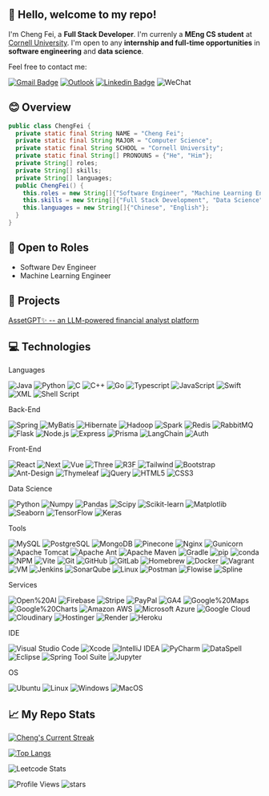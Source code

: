 ## 👋 Hello, welcome to my repo!

I'm Cheng Fei, a **Full Stack Developer**. I'm currenly a **MEng CS student** at [Cornell University](https://tech.cornell.edu/). I'm open to any **internship and full-time opportunities** in **software engineering** and **data science**.

Feel free to contact me:

[![Gmail Badge](https://img.shields.io/badge/-cf482@cornell.edu-c14438?style=flat-square&logo=Gmail&logoColor=white&link=mailto:cf482@cornell.edu)](mailto:cf482@cornell.edu)
[![Outlook](https://img.shields.io/badge/-Cheng_a_Fei@outlook.com-0078D4?style=flat-square&logo=microsoft-outlook&logoColor=white&link=mailto:Cheng_a_Fei@outlook.com)](mailto:Cheng_a_Fei@outlook.com)
[![Linkedin Badge](https://img.shields.io/badge/-Cheng_Fei-blue?style=flat-square&logo=Linkedin&logoColor=white&link=https://www.linkedin.com/in/cheng-fei-cf482/)](https://www.linkedin.com/in/cheng-fei-cf482/)
![WeChat](https://img.shields.io/badge/fc15051860219-07C160?style=flat-square&logo=wechat&logoColor=white)

## 😊 Overview

```java
public class ChengFei {
  private static final String NAME = "Cheng Fei";
  private static final String MAJOR = "Computer Science";
  private static final String SCHOOL = "Cornell University";
  private static final String[] PRONOUNS = {"He", "Him"};
  private String[] roles;
  private String[] skills;
  private String[] languages;
  public ChengFei() {
    this.roles = new String[]{"Software Engineer", "Machine Learning Engineer"};
    this.skills = new String[]{"Full Stack Development", "Data Science"};
    this.languages = new String[]{"Chinese", "English"};
  }
}
```

## 📝 Open to Roles

- Software Dev Engineer
- Machine Learning Engineer

## 🤖 Projects

[AssetGPT✨ -- an LLM-powered financial analyst platform](https://assetgpt.streamlit.app//)

## 💻 Technologies

Languages

![Java](https://img.shields.io/badge/-Java-black?style=flat-square&logo=java)
![Python](https://img.shields.io/badge/-Python-black?style=flat-square&logo=Python)
![C](https://img.shields.io/badge/c-black?style=flat-square&logo=c)
![C++](https://img.shields.io/badge/-C++-black?style=flat-square&logo=c)
![Go](https://img.shields.io/badge/-Go-black?style=flat-square&logo=go)
![Typescript](https://img.shields.io/badge/-Typescript-black?style=flat-square&logo=typescript)
![JavaScript](https://img.shields.io/badge/-JavaScript-black?style=flat-square&logo=javascript)
![Swift](https://img.shields.io/badge/swift-black?style=flat-square&logo=swift)
![XML](https://img.shields.io/badge/XML-black?style=flat-square&logo=XML)
![Shell Script](https://img.shields.io/badge/shell_script-black?style=flat-square&logo=gnu-bash)

Back-End

![Spring](https://img.shields.io/badge/spring-black?style=flat-square&logo=spring)
![MyBatis](https://img.shields.io/badge/MyBatis-black?style=flat-square&logo=MyBatis)
![Hibernate](https://img.shields.io/badge/Hibernate-black?style=flat-square&logo=Hibernate)
![Hadoop](https://img.shields.io/badge/Hadoop-black?style=flat-square&logo=Hadoop)
![Spark](https://img.shields.io/badge/Spark-black?style=flat-square&logo=Apache-Spark)
![Redis](https://img.shields.io/badge/Redis-black?style=flat-square&logo=Redis)
![RabbitMQ](https://img.shields.io/badge/RabbitMQ-black?style=flat-square&logo=RabbitMQ)
![Flask](https://img.shields.io/badge/flask-black?style=flat-square&logo=flask)
![Node.js](https://img.shields.io/badge/-Node.js-black?style=flat-square&logo=Node.js)
![Express](https://img.shields.io/badge/Express-black?style=flat-square&logo=Express)
![Prisma](https://img.shields.io/badge/Prisma-black?style=flat-square&logo=Prisma)
![LangChain](https://img.shields.io/badge/LangChain-black?style=flat-square&logo=LangChain)
![Auth](https://img.shields.io/badge/Auth-black?style=flat-square&logo=Auth0)

Front-End

![React](https://img.shields.io/badge/-React-black?style=flat-square&logo=react)
![Next](https://img.shields.io/badge/Next-black?style=flat-square&logo=Next.js)
![Vue](https://img.shields.io/badge/-Vue-black?style=flat-square&logo=vue.js)
![Three](https://img.shields.io/badge/Three-black?style=flat-square&logo=Three.js)
![R3F](https://img.shields.io/badge/R3F-black?style=flat-square&logo=React)
![Tailwind](https://img.shields.io/badge/Tailwind-black?style=flat-square&logo=Tailwind-CSS)
![Bootstrap](https://img.shields.io/badge/-Bootstrap-black?style=flat-square&logo=bootstrap)
![Ant-Design](https://img.shields.io/badge/-AntDesign-black?style=flat-square&logo=ant-design)
![Thymeleaf](https://img.shields.io/badge/Thymeleaf-black?style=flat-square&logo=Thymeleaf)
![jQuery](https://img.shields.io/badge/jquery-black?style=flat-square&logo=jquery)
![HTML5](https://img.shields.io/badge/-HTML5-black?style=flat-square&logo=html5)
![CSS3](https://img.shields.io/badge/-CSS3-black?style=flat-square)

Data Science

![Python](https://img.shields.io/badge/-Python-black?style=flat-square&logo=Python)
![Numpy](https://img.shields.io/badge/Numpy-black?style=flat-square&logo=Numpy)
![Pandas](https://img.shields.io/badge/Pandas-black?style=flat-square&logo=Pandas)
![Scipy](https://img.shields.io/badge/Scipy-black?style=flat-square&logo=Scipy)
![Scikit-learn](https://img.shields.io/badge/Scikit--learn-black?style=flat-square&logo=scikit-learn)
![Matplotlib](https://img.shields.io/badge/Matplotlib-black?style=flat-square&logo=Matplotlib)
![Seaborn](https://img.shields.io/badge/Seaborn-black?style=flat-square&logo=Seaborn)
![TensorFlow](https://img.shields.io/badge/TensorFlow-black?style=flat-square&logo=TensorFlow)
![Keras](https://img.shields.io/badge/Keras-black?style=flat-square&logo=Keras)

Tools

![MySQL](https://img.shields.io/badge/-MySQL-black?style=flat-square&logo=mysql)
![PostgreSQL](https://img.shields.io/badge/PostgreSQL-black?style=flat-square&logo=PostgreSQL)
![MongoDB](https://img.shields.io/badge/MongoDB-black?style=flat-square&logo=MongoDB)
![Pinecone](https://img.shields.io/badge/Pinecone-black?style=flat-square&logo=Pinecone)
![Nginx](https://img.shields.io/badge/Nginx-black?style=flat-square&logo=nginx)
![Gunicorn](https://img.shields.io/badge/gunicorn-black?style=flat-square&logo=gunicorn)
![Apache Tomcat](https://img.shields.io/badge/apache%20tomcat-black?style=flat-square&logo=apache-tomcat)
![Apache Ant](https://img.shields.io/badge/Apache%20Ant-black?style=flat-square&logo=Apache%20Ant&logoColor=white)
![Apache Maven](https://img.shields.io/badge/Apache%20Maven-black?style=flat-square&logo=Apache-Maven)
![Gradle](https://img.shields.io/badge/Gradle-black?style=flat-square&logo=Gradle)
![pip](https://img.shields.io/badge/pip-black?style=flat-square&logo=pypi)
![conda](https://img.shields.io/badge/Conda-black?style=flat-square&logo=anaconda)
![NPM](https://img.shields.io/badge/NPM-black?style=flat-square&logo=npm&logoColor=white)
![Vite](https://img.shields.io/badge/Vite-black?style=flat-square&logo=Vite)
![Git](https://img.shields.io/badge/-Git-black?style=flat-square&logo=git)
![GitHub](https://img.shields.io/badge/-GitHub-black?style=flat-square&logo=github)
![GitLab](https://img.shields.io/badge/-GitLab-black?style=flat-square&logo=gitlab)
![Homebrew](https://img.shields.io/badge/Homebrew-black?style=flat-square&logo=Homebrew)
![Docker](https://img.shields.io/badge/-Docker-black?style=flat-square&logo=docker)
![Vagrant](https://img.shields.io/badge/vagrant-black?style=flat-square&logo=vagrant)
![VM](https://img.shields.io/badge/VM-black?style=flat-square&logo=virtualbox)
![Jenkins](https://img.shields.io/badge/jenkins-black?style=flat-square&logo=jenkins)
![SonarQube](https://img.shields.io/badge/SonarQube-black?style=flat-square&logo=SonarQube)
![Linux](https://img.shields.io/badge/Linux-black?style=flat-square&logo=linux)
![Postman](https://img.shields.io/badge/Postman-black?style=flat-square&logo=postman)
![Flowise](https://img.shields.io/badge/Flowise-black?style=flat-square&logo=flowise)
![Spline](https://img.shields.io/badge/Spline-black?style=flat-square&logo=Spline)

Services

![Open%20AI](https://img.shields.io/badge/Open%20AI-black?style=flat-square&logo=openai)
![Firebase](https://img.shields.io/badge/Firebase-black?style=flat-square&logo=firebase)
![Stripe](https://img.shields.io/badge/Stripe-black?style=flat-square&logo=stripe)
![PayPal](https://img.shields.io/badge/PayPal-black?style=flat-square&logo=paypal)
![GA4](https://img.shields.io/badge/GA4-black?style=flat-square&logo=google-analytics)
![Google%20Maps](https://img.shields.io/badge/Google%20Maps-black?style=flat-square&logo=google-maps)
![Google%20Charts](https://img.shields.io/badge/Google%20Charts-black?style=flat-square&logo=google-charts)
![Amazon AWS](https://img.shields.io/badge/Amazon%20AWS-black?style=flat-square&logo=amazon-aws)
![Microsoft Azure](https://img.shields.io/badge/Microsoft%20Azure-black?style=flat-square&logo=microsoft-azure)
![Google Cloud](https://img.shields.io/badge/Google%20Cloud-black?style=flat-square&logo=google-cloud)
![Cloudinary](https://img.shields.io/badge/Cloudinary-black?style=flat-square&logo=cloudinary)
![Hostinger](https://img.shields.io/badge/Hostinger-black?style=flat-square&logo=hostinger)
![Render](https://img.shields.io/badge/Render-black?style=flat-square&logo=render)
![Heroku](https://img.shields.io/badge/-Heroku-black?style=flat-square&logo=heroku)

IDE

![Visual Studio Code](https://img.shields.io/badge/Visual%20Studio%20Code-black?style=flat-square&logo=Visual-Studio-Code)
![Xcode](https://img.shields.io/badge/Xcode-black?style=flat-square&logo=Xcode)
![IntelliJ IDEA](https://img.shields.io/badge/IntelliJ%20IDEA-000000?style=flat-square&logo=IntelliJ-IDEA)
![PyCharm](https://img.shields.io/badge/PyCharm-000000?style=flat-square&logo=PyCharm)
![DataSpell](https://img.shields.io/badge/DataSpell-000000?style=flat-square&logo=DataSpell)
![Eclipse](https://img.shields.io/badge/Eclipse-black?style=flat-square&logo=Eclipse)
![Spring Tool Suite](https://img.shields.io/badge/Spring%20Tool%20Suite-black?style=flat-square&logo=Spring)
![Jupyter](https://img.shields.io/badge/Jupyter-black?style=flat-square&logo=Jupyter)

OS

![Ubuntu](https://img.shields.io/badge/Ubuntu-black?style=flat-square&logo=ubuntu)
![Linux](https://img.shields.io/badge/Linux-black?style=flat-square&logo=linux)
![Windows](https://img.shields.io/badge/Windows-black?style=flat-square&logo=windows)
![MacOS](https://img.shields.io/badge/macOS-000000?style=flat-square&logo=apple)

## 📈 My Repo Stats

[![Cheng's Current Streak](http://github-readme-streak-stats.herokuapp.com?user=chengafei&theme=transparent&hide_border=true)](http://github-readme-streak-stats.herokuapp.com?user=chengafei&theme=transparent&hide_border=true)

<!-- [![Cheng's GitHub stats](https://github-readme-stats.vercel.app/api?username=chengafei&count_private=true&show_icons=true&hide=prs,issues,contribs&theme=transparent&hide_border=true)](https://github.com/anuraghazra/github-readme-stats) -->

[![Top Langs](https://github-readme-stats.vercel.app/api/top-langs/?username=chengafei&theme=transparent&layout=compact&langs_count=8&hide=jupyter%20notebook,go)](https://github.com/anuraghazra/github-readme-stats)

![Leetcode Stats](https://leetcard.jacoblin.cool/cf482)

![Profile Views](https://komarev.com/ghpvc/?username=chengafei)
![stars](https://img.shields.io/github/stars/chengafei?style=social)
